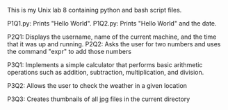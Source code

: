 This is my Unix lab 8 containing python and bash script files. 

P1Q1.py: Prints "Hello World".
P1Q2.py: Prints "Hello World" and the date.

P2Q1: Displays the username, name of the current machine, and the time that it was up and running.
P2Q2: Asks the user for two numbers and uses the command "expr" to add those numbers

P3Q1: Implements a simple calculator that performs basic arithmetic operations such as addition, subtraction, multiplication, and division.

P3Q2: Allows the user to check the weather in a given location

P3Q3: Creates thumbnails of all jpg files in the current directory
